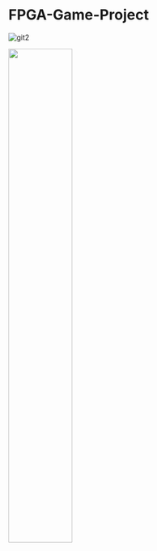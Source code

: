# FPGA-Game-Project


![git2](https://user-images.githubusercontent.com/39926020/76171328-1e4d8780-618a-11ea-8b24-b438a514d468.jpg)


[<img src="https://img.youtube.com/vi/<VIDEO ID>/maxresdefault.jpg" width="50%">](https://youtu.be/<CfmlsDW3Z4c>)

